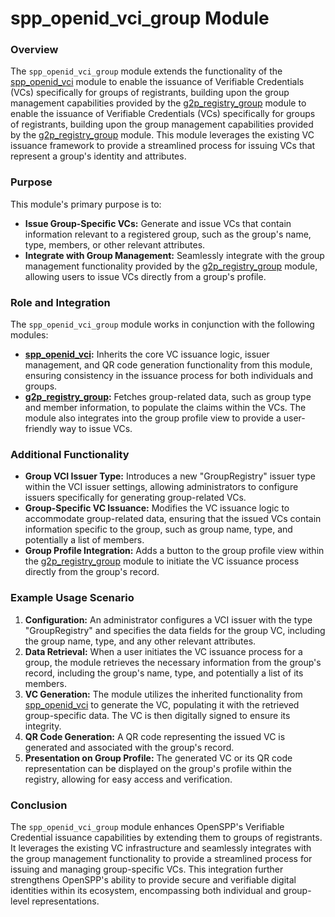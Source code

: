 # spp_openid_vci_group Module 

### Overview

The `spp_openid_vci_group` module extends the functionality of the [spp_openid_vci](spp_openid_vci) module to enable the issuance of Verifiable Credentials (VCs) specifically for groups of registrants, building upon the group management capabilities provided by the [g2p_registry_group](g2p_registry_group) module to enable the issuance of Verifiable Credentials (VCs) specifically for groups of registrants, building upon the group management capabilities provided by the [g2p_registry_group](g2p_registry_group) module. This module leverages the existing VC issuance framework to provide a streamlined process for issuing VCs that represent a group's identity and attributes.

### Purpose

This module's primary purpose is to:

- **Issue Group-Specific VCs:**  Generate and issue VCs that contain information relevant to a registered group, such as the group's name, type, members, or other relevant attributes.
- **Integrate with Group Management:** Seamlessly integrate with the group management functionality provided by the [g2p_registry_group](g2p_registry_group) module, allowing users to issue VCs directly from a group's profile.

### Role and Integration

The `spp_openid_vci_group` module works in conjunction with the following modules:

- **[spp_openid_vci](spp_openid_vci):** Inherits the core VC issuance logic, issuer management, and QR code generation functionality from this module, ensuring consistency in the issuance process for both individuals and groups. 
- **[g2p_registry_group](g2p_registry_group):**  Fetches group-related data, such as group type and member information, to populate the claims within the VCs.  The module also integrates into the group profile view to provide a user-friendly way to issue VCs.

### Additional Functionality

- **Group VCI Issuer Type:** Introduces a new "GroupRegistry" issuer type within the VCI issuer settings, allowing administrators to configure issuers specifically for generating group-related VCs.
- **Group-Specific VC Issuance:** Modifies the VC issuance logic to accommodate group-related data, ensuring that the issued VCs contain information specific to the group, such as group name, type, and potentially a list of members.
- **Group Profile Integration:**  Adds a button to the group profile view within the [g2p_registry_group](g2p_registry_group) module to initiate the VC issuance process directly from the group's record.

### Example Usage Scenario

1. **Configuration:**  An administrator configures a VCI issuer with the type "GroupRegistry" and specifies the data fields for the group VC, including the group name, type, and any other relevant attributes.
2. **Data Retrieval:** When a user initiates the VC issuance process for a group, the module retrieves the necessary information from the group's record, including the group's name, type, and potentially a list of its members.
3. **VC Generation:** The module utilizes the inherited functionality from [spp_openid_vci](spp_openid_vci) to generate the VC, populating it with the retrieved group-specific data. The VC is then digitally signed to ensure its integrity. 
4. **QR Code Generation:** A QR code representing the issued VC is generated and associated with the group's record.
5. **Presentation on Group Profile:** The generated VC or its QR code representation can be displayed on the group's profile within the registry, allowing for easy access and verification.

### Conclusion

The `spp_openid_vci_group` module enhances OpenSPP's Verifiable Credential issuance capabilities by extending them to groups of registrants. It leverages the existing VC infrastructure and seamlessly integrates with the group management functionality to provide a streamlined process for issuing and managing group-specific VCs. This integration further strengthens OpenSPP's ability to provide secure and verifiable digital identities within its ecosystem, encompassing both individual and group-level representations. 
